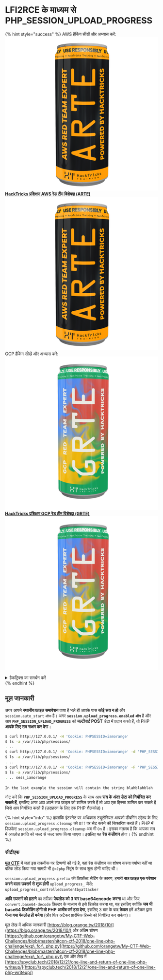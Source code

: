 # LFI2RCE के माध्यम से PHP\_SESSION\_UPLOAD\_PROGRESS

{% hint style="success" %}
AWS हैकिंग सीखें और अभ्यास करें:<img src="/.gitbook/assets/arte.png" alt="" data-size="line">[**HackTricks प्रशिक्षण AWS रेड टीम विशेषज्ञ (ARTE)**](https://training.hacktricks.xyz/courses/arte)<img src="/.gitbook/assets/arte.png" alt="" data-size="line">\
GCP हैकिंग सीखें और अभ्यास करें: <img src="/.gitbook/assets/grte.png" alt="" data-size="line">[**HackTricks प्रशिक्षण GCP रेड टीम विशेषज्ञ (GRTE)**<img src="/.gitbook/assets/grte.png" alt="" data-size="line">](https://training.hacktricks.xyz/courses/grte)

<details>

<summary>हैकट्रिक्स का समर्थन करें</summary>

* [**सदस्यता योजनाएं**](https://github.com/sponsors/carlospolop) की जाँच करें!
* 💬 [**डिस्कॉर्ड समूह**](https://discord.gg/hRep4RUj7f) या [**टेलीग्राम समूह**](https://t.me/peass) में **शामिल हों** या हमें **ट्विटर** 🐦 [**@hacktricks\_live**](https://twitter.com/hacktricks\_live)** पर फॉलो** करें।
* [**HackTricks**](https://github.com/carlospolop/hacktricks) और [**HackTricks Cloud**](https://github.com/carlospolop/hacktricks-cloud) github रेपो में **पीआर** सबमिट करके हैकिंग ट्रिक्स साझा करें।

</details>
{% endhint %}

## मूल जानकारी

अगर आपने **स्थानीय फ़ाइल समावेशन** पाया है भले ही आपके पास **कोई सत्र न हो** और `session.auto_start` `ऑफ` है। अगर **`session.upload_progress.enabled`** **`ऑन`** है और आप **`PHP_SESSION_UPLOAD_PROGRESS`** को **मल्टीपार्ट POST** डेटा में प्रदान करते हैं, तो PHP **आपके लिए सत्र सक्षम कर देगा**।
```bash
$ curl http://127.0.0.1/ -H 'Cookie: PHPSESSID=iamorange'
$ ls -a /var/lib/php/sessions/
. ..
$ curl http://127.0.0.1/ -H 'Cookie: PHPSESSID=iamorange' -d 'PHP_SESSION_UPLOAD_PROGRESS=blahblahblah'
$ ls -a /var/lib/php/sessions/
. ..
$ curl http://127.0.0.1/ -H 'Cookie: PHPSESSID=iamorange' -F 'PHP_SESSION_UPLOAD_PROGRESS=blahblahblah'  -F 'file=@/etc/passwd'
$ ls -a /var/lib/php/sessions/
. .. sess_iamorange

In the last example the session will contain the string blahblahblah
```
नोट करें कि **`PHP_SESSION_UPLOAD_PROGRESS`** के साथ आप **सत्र के अंदर डेटा को नियंत्रित कर सकते हैं**, इसलिए अगर आप अपने सत्र फ़ाइल को शामिल करते हैं तो आप एक हिस्सा शामिल कर सकते हैं जिसे आप नियंत्रित करते हैं (उदाहरण के लिए एक PHP शैलकोड)।

{% hint style="info" %}
हालांकि इंटरनेट पर अधिकांश ट्यूटोरियल आपको डीबगिंग उद्देश्य के लिए `session.upload_progress.cleanup` को `Off` पर सेट करने की सिफारिश करते हैं। PHP में डिफ़ॉल्ट `session.upload_progress.cleanup` अब भी `On` है। इसका मतलब है कि आपका सत्र में अपलोड प्रगति को जल्द से जल्द साफ किया जाएगा। इसलिए यह **रेस कंडीशन** होगा।
{% endhint %}

### सीटीएफ

[**मूल CTF**](https://blog.orange.tw/2018/10/) में जहां इस तकनीक पर टिप्पणी की गई है, वहां रेस कंडीशन का शोषण करना पर्याप्त नहीं था बल्कि लोड किया गया सामग्री भी `@<?php` स्ट्रिंग के साथ शुरू होनी चाहिए थी।

`session.upload_progress.prefix` की डिफ़ॉल्ट सेटिंग के कारण, हमारी **सत्र फ़ाइल एक परेशान करने वाला उपसर्ग से शुरू होगी** `upload_progress_` जैसे: `upload_progress_controlledcontentbyattacker`

**आदि उपसर्ग को हटाने** का तरीका **पेयलोड को 3 बार base64encode करना** था और फिर `convert.base64-decode` फ़िल्टर के माध्यम से इसे डिकोड करना था, यह इसलिए क्योंकि **जब भी base64 डिकोडिंग होगी तो PHP अजीब वर्ण हटा देगा**, इसलिए 3 बार के बाद **केवल** हमें अटैकर द्वारा **भेजा गया पेयलोड ही बचेगा** (और फिर अटैकर प्रारंभिक हिस्से को नियंत्रित कर सकेगा)।

मूल लेख में अधिक जानकारी [https://blog.orange.tw/2018/10/](https://blog.orange.tw/2018/10/) और अंतिम शोषण [https://github.com/orangetw/My-CTF-Web-Challenges/blob/master/hitcon-ctf-2018/one-line-php-challenge/exp\_for\_php.py](https://github.com/orangetw/My-CTF-Web-Challenges/blob/master/hitcon-ctf-2018/one-line-php-challenge/exp\_for\_php.py)\
एक और लेख में [https://spyclub.tech/2018/12/21/one-line-and-return-of-one-line-php-writeup/](https://spyclub.tech/2018/12/21/one-line-and-return-of-one-line-php-writeup/)
